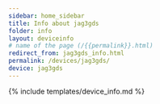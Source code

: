 ```yaml
---
sidebar: home_sidebar
title: Info about jag3gds
folder: info
layout: deviceinfo
# name of the page (/{{permalink}}.html)
redirect_from: jag3gds_info.html
permalink: /devices/jag3gds/
device: jag3gds
---
```

{% include templates/device_info.md %}
